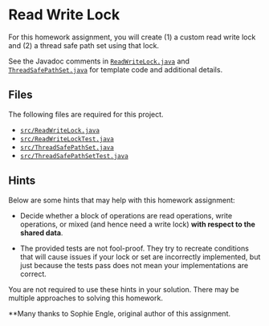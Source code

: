 Read Write Lock
=================================================

For this homework assignment, you will create (1) a custom read write lock and (2) a thread safe path set using that lock.

See the Javadoc comments in [`ReadWriteLock.java`](src/ReadWriteLock.java) and [`ThreadSafePathSet.java`](src/ThreadSafePathSet.java) for template code and additional details.

## Files ##

The following files are required for this project.

- [`src/ReadWriteLock.java`](src/ReadWriteLock.java)
- [`src/ReadWriteLockTest.java`](src/ReadWriteLockTest.java)
- [`src/ThreadSafePathSet.java`](src/ThreadSafePathSet.java)
- [`src/ThreadSafePathSetTest.java`](src/ThreadSafePathSetTest.java)

## Hints ##

Below are some hints that may help with this homework assignment:

- Decide whether a block of operations are read operations, write operations, or mixed (and hence need a write lock) **with respect to the shared data**.  

- The provided tests are not fool-proof. They try to recreate conditions that will cause issues if your lock or set are incorrectly implemented, but just because the tests pass does not mean your implementations are correct.

You are not required to use these hints in your solution. There may be multiple approaches to solving this homework.

**Many thanks to Sophie Engle, original author of this assignment.
